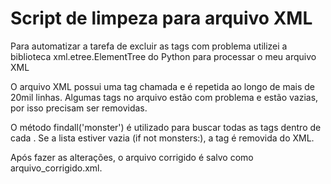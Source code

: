 # Script de limpeza para arquivo XML



Para automatizar a tarefa de excluir as tags com problema utilizei a biblioteca xml.etree.ElementTree do Python para processar o meu arquivo XML

O arquivo XML possui uma tag chamada <spawn> e é repetida ao longo de mais de 20mil linhas. Algumas tags no arquivo estão com problema e estão vazias, por isso precisam ser removidas.


O método findall('monster') é utilizado para buscar todas as tags <monster> dentro de cada <spawn>. Se a lista estiver vazia (if not monsters:), a tag <spawn> é removida do XML.

Após fazer as alterações, o arquivo corrigido é salvo como arquivo_corrigido.xml.
